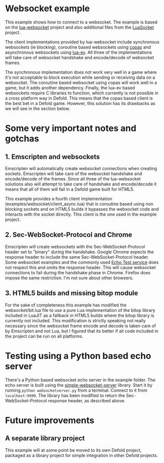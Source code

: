 # Websocket example
This example shows how to connect to a websocket. The example is based on the [lua-websocket](https://github.com/lipp/lua-websockets) project and also additional files from the [LuaSocket](https://github.com/diegonehab/luasocket) project.

The client implementations provided by lua-websocket include synchronous websockets (ie blocking), coroutine based websockets using [copas](https://github.com/keplerproject/copas) and asynchronous websockets using [lua-ev](https://github.com/brimworks/lua-ev). All three of the implementations will take care of websocket handshake and encode/decode of websocket frames.

The synchronous implementation does not work very well in a game where it's not acceptable to block execution while sending or receiving data on a websocket. The coroutine based websocket using copas will work well in a game, but it adds another dependency. Finally, the lua-ev based websockets require C libraries to function, which currently is not possible in a cross platform way in Defold.
This means that the copas based client is the best bet in a Defold game. However, this solution has its drawbacks as we will see in the section below.

# Some very important notes and gotchas
## 1. Emscripten and websockets
Emscripten will automatically create websocket connections when creating sockets. Emscripten will take care of the websocket handshake and encode/decode of the frames. Since all three of the lua-websocket solutions also will attempt to take care of handshake and encode/decode it means that all of them will fail in a Defold game built for HTML5.

This example provides a fourth client implementation (examples/websocket/client_async.lua) that is coroutine based using non blocking sockets and on HTML5 builds it bypasses the websocket code and interacts with the socket directly. This client is the one used in the example project.

## 2. Sec-WebSocket-Protocol and Chrome
Emscripten will create websockets with the Sec-WebSocket-Protocol header set to "binary" during the handshake. Google Chrome expects the response header to include the same Sec-WebSocket-Protocol header. Some websocket examples and the commonly used [Echo Test service](https://www.websocket.org/echo.html) does not respect this and omits the response header. This will cause websocket connections to fail during the handshake phase in Chrome. Firefox does impose the same restriction. I'm not sure about other browsers.

## 3. HTML5 builds and missing bitop module
For the sake of completeness this example has modified the websocket/bit.lua file to use a pure Lua implementation of the bitop library included in LuaJIT as a fallback in HTML5 builds where the bitop library is currently not included. This modification is strictly speaking not really necessary since the websocket frame encode and decode is taken care of by Emscripten and not Lua, but I figured that its better if all code included in the project can be run on all platforms.

# Testing using a Python based echo server
There's a Python based websocket echo server in the example folder. The echo server is built using the [simple-websocket-server](https://github.com/dpallot/simple-websocket-server) library. Start it by running `python websocketserver.py` from a terminal. Connect to it from `localhost:9999`. The library has been modified to return the Sec-WebSocket-Protocol response header, as described above.

# Future improvements
## A separate library project
This example will at some point be moved to its own Defold project, packaged as a library project for simple integration in other Defold projects.
